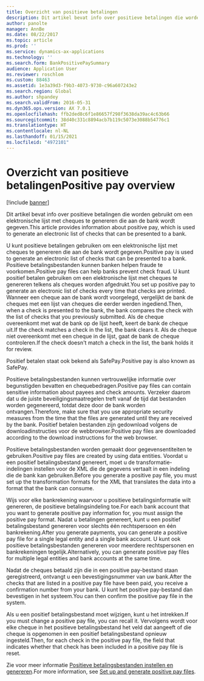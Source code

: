 ```yaml
---
title: Overzicht van positieve betalingen
description: Dit artikel bevat info over positieve betalingen die worden gebruikt om een elektronische lijst met cheques te genereren die aan de bank wordt gegeven.
author: panolte
manager: AnnBe
ms.date: 08/22/2017
ms.topic: article
ms.prod: ''
ms.service: dynamics-ax-applications
ms.technology: ''
ms.search.form: BankPositivePaySummary
audience: Application User
ms.reviewer: roschlom
ms.custom: 88463
ms.assetid: 1e3a39d3-f9b3-4073-9730-c96a607243e2
ms.search.region: Global
ms.author: shpandey
ms.search.validFrom: 2016-05-31
ms.dyn365.ops.version: AX 7.0.1
ms.openlocfilehash: ffb2ded8c6f1e86657f298f3638da39ac4c63b66
ms.sourcegitcommit: 38d40c331c8894acb7b119c5073e3088b54776c1
ms.translationtype: HT
ms.contentlocale: nl-NL
ms.lasthandoff: 01/15/2021
ms.locfileid: "4972101"
---
```

# <a name="positive-pay-overview"></a><span data-ttu-id="c13e1-103">Overzicht van positieve betalingen</span><span class="sxs-lookup"><span data-stu-id="c13e1-103">Positive pay overview</span></span>

[!include [banner](../includes/banner.md)]

<span data-ttu-id="c13e1-104">Dit artikel bevat info over positieve betalingen die worden gebruikt om een elektronische lijst met cheques te genereren die aan de bank wordt gegeven.</span><span class="sxs-lookup"><span data-stu-id="c13e1-104">This article provides information about positive pay, which is used to generate an electronic list of checks that can be presented to a bank.</span></span> 

<span data-ttu-id="c13e1-105">U kunt positieve betalingen gebruiken om een elektronische lijst met cheques te genereren die aan de bank wordt gegeven.</span><span class="sxs-lookup"><span data-stu-id="c13e1-105">Positive pay is used to generate an electronic list of checks that can be presented to a bank.</span></span> <span data-ttu-id="c13e1-106">Positieve betalingsbestanden kunnen banken helpen fraude te voorkomen.</span><span class="sxs-lookup"><span data-stu-id="c13e1-106">Positive pay files can help banks prevent check fraud.</span></span> <span data-ttu-id="c13e1-107">U kunt positief betalen gebruiken om een elektronische lijst met cheques te genereren telkens als cheques worden afgedrukt.</span><span class="sxs-lookup"><span data-stu-id="c13e1-107">You set up positive pay to generate an electronic list of checks every time that checks are printed.</span></span> <span data-ttu-id="c13e1-108">Wanneer een cheque aan de bank wordt voorgelegd, vergelijkt de bank de cheques met een lijst van cheques die eerder werden ingediend.</span><span class="sxs-lookup"><span data-stu-id="c13e1-108">Then, when a check is presented to the bank, the bank compares the check with the list of checks that you previously submitted.</span></span> <span data-ttu-id="c13e1-109">Als de cheque overeenkomt met wat de bank op de lijst heeft, keert de bank de cheque uit.</span><span class="sxs-lookup"><span data-stu-id="c13e1-109">If the check matches a check in the list, the bank clears it.</span></span> <span data-ttu-id="c13e1-110">Als de cheque niet overeenkomt met een cheque in de lijst, gaat de bank de cheque controleren.</span><span class="sxs-lookup"><span data-stu-id="c13e1-110">If the check doesn't match a check in the list, the bank holds it for review.</span></span>

<span data-ttu-id="c13e1-111">Positief betalen staat ook bekend als SafePay.</span><span class="sxs-lookup"><span data-stu-id="c13e1-111">Positive pay is also known as SafePay.</span></span> 

<span data-ttu-id="c13e1-112">Positieve betalingsbestanden kunnen vertrouwelijke informatie over begunstigden bevatten en chequebedragen.</span><span class="sxs-lookup"><span data-stu-id="c13e1-112">Positive pay files can contain sensitive information about payees and check amounts.</span></span> <span data-ttu-id="c13e1-113">Verzeker daarom dat u de juiste beveiligingsmaatregelen treft vanaf de tijd dat bestanden worden gegenereerd, totdat deze door de bank worden ontvangen.</span><span class="sxs-lookup"><span data-stu-id="c13e1-113">Therefore, make sure that you use appropriate security measures from the time that the files are generated until they are received by the bank.</span></span> <span data-ttu-id="c13e1-114">Positief betalen bestanden zijn gedownload volgens de downloadinstructies voor de webbrowser.</span><span class="sxs-lookup"><span data-stu-id="c13e1-114">Positive pay files are downloaded according to the download instructions for the web browser.</span></span> 

<span data-ttu-id="c13e1-115">Positieve betalingsbestanden worden gemaakt door gegevensentiteiten te gebruiken.</span><span class="sxs-lookup"><span data-stu-id="c13e1-115">Positive pay files are created by using data entities.</span></span> <span data-ttu-id="c13e1-116">Voordat u een positief betalingsbestand genereert, moet u de transformatie-indelingen instellen voor de XML die de gegevens vertaalt in een indeling die de bank kan gebruiken.</span><span class="sxs-lookup"><span data-stu-id="c13e1-116">Before you generate a positive pay file, you must set up the transformation formats for the XML that translates the data into a format that the bank can consume.</span></span> 

<span data-ttu-id="c13e1-117">Wijs voor elke bankrekening waarvoor u positieve betalingsinformatie wilt genereren, de positieve betalingsindeling toe.</span><span class="sxs-lookup"><span data-stu-id="c13e1-117">For each bank account that you want to generate positive pay information for, you must assign the positive pay format.</span></span> <span data-ttu-id="c13e1-118">Nadat u betalingen genereert, kunt u een positief betalingsbestand genereren voor slechts één rechtspersoon en één bankrekening.</span><span class="sxs-lookup"><span data-stu-id="c13e1-118">After you generate payments, you can generate a positive pay file for a single legal entity and a single bank account.</span></span> <span data-ttu-id="c13e1-119">U kunt ook positieve betalingsbestanden genereren voor meerdere rechtspersonen en bankrekeningen tegelijk.</span><span class="sxs-lookup"><span data-stu-id="c13e1-119">Alternatively, you can generate positive pay files for multiple legal entities and bank accounts at the same time.</span></span> 

<span data-ttu-id="c13e1-120">Nadat de cheques betaald zijn die in een positive pay-bestand staan geregistreerd, ontvangt u een bevestigingsnummer van uw bank.</span><span class="sxs-lookup"><span data-stu-id="c13e1-120">After the checks that are listed in a positive pay file have been paid, you receive a confirmation number from your bank.</span></span> <span data-ttu-id="c13e1-121">U kunt het positive pay-bestand dan bevestigen in het systeem.</span><span class="sxs-lookup"><span data-stu-id="c13e1-121">You can then confirm the positive pay file in the system.</span></span> 

<span data-ttu-id="c13e1-122">Als u een positief betalingsbestand moet wijzigen, kunt u het intrekken.</span><span class="sxs-lookup"><span data-stu-id="c13e1-122">If you must change a positive pay file, you can recall it.</span></span> <span data-ttu-id="c13e1-123">Vervolgens wordt voor elke cheque in het positieve betalingsbestand het veld dat aangeeft of die cheque is opgenomen in een positief betalingsbestand opnieuw ingesteld.</span><span class="sxs-lookup"><span data-stu-id="c13e1-123">Then, for each check in the positive pay file, the field that indicates whether that check has been included in a positive pay file is reset.</span></span>

<span data-ttu-id="c13e1-124">Zie voor meer informatie [Positieve betalingsbestanden instellen en genereren](set-up-generate-positive-pay-files.md).</span><span class="sxs-lookup"><span data-stu-id="c13e1-124">For more information, see [Set up and generate positive pay files](set-up-generate-positive-pay-files.md).</span></span>



